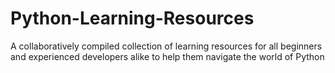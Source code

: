 # Python-Learning-Resources
A collaboratively compiled collection of learning resources for all beginners and experienced developers alike to help them navigate the world of Python
